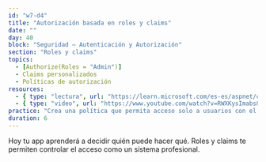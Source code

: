 ```yaml
---
id: "w7-d4"
title: "Autorización basada en roles y claims"
date: ""
day: 40
block: "Seguridad – Autenticación y Autorización"
section: "Roles y claims"
topics:
  - [Authorize(Roles = "Admin")]
  - Claims personalizados
  - Políticas de autorización
resources:
  - { type: "lectura", url: "https://learn.microsoft.com/es-es/aspnet/core/security/authorization/roles" }
  - { type: "video", url: "https://www.youtube.com/watch?v=RWXKysImabs&t=989s" }
practice: "Crea una política que permita acceso solo a usuarios con el claim `CanEdit = true`."
duration: 6
---
```


Hoy tu app aprenderá a decidir quién puede hacer qué. Roles y claims te permiten controlar el acceso como un sistema profesional.